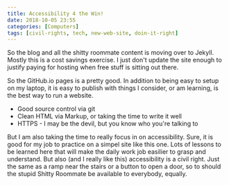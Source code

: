 ```yaml
---
title: Accessibility 4 the Win!
date: 2018-10-05 23:55
categories: [Computers]
tags: [civil-rights, tech, new-web-site, doin-it-right]
---
```

So the blog and all the shitty roommate content is moving over to Jekyll.  Mostly this is a cost savings exercise.  I just don't update the site enough to justify paying for hosting when free stuff is sitting out there.

<!--more-->

So the GitHub.io pages is a pretty good.  In addition to being easy to setup on my laptop, it is easy to publish with things I consider, or am learning, is the best way to run a website.

 - Good source control via git
 - Clean HTML via Markup, or taking the time to write it well
 - HTTPS - I may be the devil, but you know who you're talking to
 
 But I am also taking the time to really focus in on accessibility.  Sure, it is good for my job to practice on a simpel site like this one.  Lots of lessons to be learned here that will make the daily work job easilier to grasp and understand.  But also (and I really like this) accessibility is a civil right.  Just the same as a ramp near the stairs or a button to open a door, so to should the stupid Shitty Roommate be available to everybody, equally.